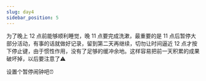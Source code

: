 ```yaml
---
slug: day4
sidebar_position: 5
---
```


为了晚上 12 点前能够顺利睡觉，晚 11 点要完成洗漱，最重要的是 11 点后暂停大部分活动，有事的话就做好记录，留到第二天再继续，切勿让时间逼近 12 点才按下停止键，由于惯性作用，没有了足够的缓冲余地。这样容易把前一天积累的成果破坏掉，以后要注意了⚠️

设置个暂停闹钟吧⏰